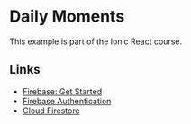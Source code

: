 # Daily Moments

This example is part of the Ionic React course.

## Links

- [Firebase: Get Started](https://firebase.google.com/docs/web/setup)
- [Firebase Authentication](https://firebase.google.com/docs/auth)
- [Cloud Firestore](https://firebase.google.com/docs/firestore)
